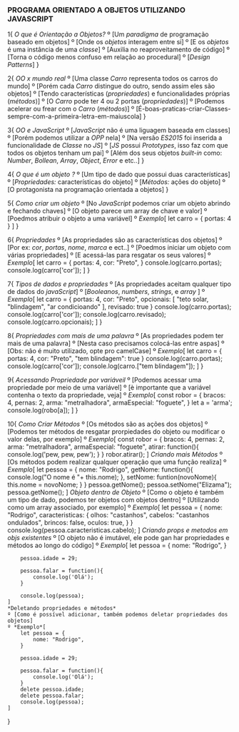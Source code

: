 ### PROGRAMA ORIENTADO A OBJETOS UTILIZANDO JAVASCRIPT

1{
    *O que é Orientação a Objetos?*
    º [Um *paradigma* de programação baseado em objetos]
    º [Onde os *objetos* interagem entre si]
    º [E os *objetos* é uma instância de uma *classe*]
    º [Auxilia no reaproveitamento de código]
    º [Torna o código menos confuso em relação ao procedural]
    º [*Design Patterns*]
}

2{
    *OO x mundo real*
    º [Uma classe *Carro* representa todos os carros do mundo]
    º [Porém cada *Carro* distingue do outro, sendo assim eles são objetos]
    º [Tendo características (*propriedades*) e funcionalidades próprias (*métodos*)]
    º [O *Carro* pode ter 4 ou 2 portas (*propriedades*)]
    º [Podemos acelerar ou frear com o *Carro* (*métodos*)]
    º [É-boas-praticas-criar-Classes-sempre-com-a-primeira-letra-em-maiuscola]
}

3{
    *OO e JavaScript*
    º [*JavaScript* não é uma liguagem baseada em classes]
    º [Porém podemos utilizar a  *OPP* nela]
    º [Na versão *ES2015* foi inserida a funcionalidade de *Classe* no *JS*]
    º [*JS* possui *Prototypes*, isso faz com que todos os objetos tenham um pai]
    º [Além dos seus objetos *built-in* como: _Number_, _Bollean_, _Array_, _Object_, _Error_ e etc..]
}

4{
    *O que é um objeto ?*
    º [Um tipo de dado que possui duas características]
    º [*Propriedades:* características do objeto]
    º [*Métodos:* ações do objeto]
    º [O protagonista na programação orientada a objetos]
}

5{
    *Como criar um objeto*
    º [No *JavaScript* podemos criar um objeto abrindo e fechando chaves]
    º [O objeto parece um array de chave e valor]
    º [Poedmos atribuir o objeto a uma variável]
    º *Exemplo*[
        let carro = {
            portas: 4
        }
    ]
}

6{
    *Propriedades*
    º [As propriedades são as características dos objetos]
    º [Por ex: _cor_, _portas_, _nome_, _marca_ e ect..]
    º [Poedmos iniciar um objeto com várias propriedades]
    º [E acessá-las para resgatar os seus valores]
    º *Exemplo*[
        let carro = {
            portas: 4,
            cor: "Preto",
        }
        console.log(carro.portas);
        console.log(carro['cor']);
    ]
}

7{
    *Tipos de dados e propriedades*
    º [As propriedades aceitam qualquer tipo de dados do *javaScript*]
    º [_Booleanos_, _numbers_, _strings_, e _array_ ]
    º *Exemplo*[
        let carro = {
            portas: 4,
            cor: "Preto",
            opcionais: [
                "teto solar, "blindagem", "ar condicioando"
            ],
            revisado: true
        }
        console.log(carro.portas);
        console.log(carro['cor']);
        console.log(carro.revisado);
        console.log(carro.opcionais);
    ]
}

8{
    *Propriedades com mais de uma palavra*
    º [As propriedades podem ter mais de uma palavra]
    º [Nesta caso precisamos colocá-las entre aspas]
    º [Obs: não é muito utilizado, opte pro camelCase]
    º *Exemplo*[
        let carro = {
            portas: 4,
            cor: "Preto",
            "tem blindagem": true
        }
        console.log(carro.portas);
        console.log(carro['cor']);
        console.log(carro.["tem blindagem"]);
    ]
}

9{
    *Acessando Propriedade por variáveil*
    º [Podemos acessar uma propriedade por meio de uma variável]
    º [è importante que a variável contenha o texto da propriedade, veja]
    º *Exemplo*[
        const robor = {
            bracos: 4,
            pernas: 2,
            arma: "metralhadora",
            armaEspecial: "foguete",
        }
        let a = 'arma';
        console.log(robo[a]);
    ]
}

10{
    *Como Criar Métodos*
    º [Os métodos são as ações dos objetos]
    º [Podemos ter métodos de resgatar prorpiedades do objeto ou modificar o valor delas, por exemplo]
    º *Exemplo*[
        const robor = {
            bracos: 4,
            pernas: 2,
            arma: "metralhadora",
            armaEspecial: "foguete",
            atirar: function(){
                console.log('pew, pew, pew');
            }
        }
        robor.atirar();
    ]
    *Criando mais Métodos*
    º [Os métodos podem realizar qualquer operação que uma função realiza]
    º *Exemplo*[
        let pessoa = {
            nome: "Rodrigo",
            getNome: function(){
                console.log("O nome é "+ this.nome);
            },
            setNome: funtion(novoNome){
                this.nome = novoNome;
            }
        }
        pessoa.getNome();
        pessoa.setNome("Elizama");
        pessoa.getNome();
    ]
    *Objeto dentro de Objeto*
    º [Como o objeto é também um tipo de dado, podemos ter objetos com objetos dentro]
    º [Utilizando como um array associado, por exemplo]
    º *Exemplo*[
        let pessoa = {
            nome: "Rodrigo",
            caracteristicas: {
                olhos: "castanhos",
                cabelos: "castanhos ondulados",
                brincos: false,
                oculos: true,
            }
        }
        console.log(pessoa.caracteristicas.cabelo);
    ]
    *Criando props e metodos em objs existentes*
    º [O objeto não é imutável, ele pode gan har propriedades e métodos ao longo do código]
    º *Exemplo*[
        let pessoa = {
            nome: "Rodrigo",
        }
        
        pessoa.idade = 29;

        pessoa.falar = function(){
            console.log('Olá');
        }

        console.log(pessoa);
    ]    
    *Deletando propriedades e métodos*
    º [Como é possível adicionar, também podemos deletar propriedades dos objetos]
    º *Exemplo*[
        let pessoa = {
            nome: "Rodrigo",
        }
        
        pessoa.idade = 29;

        pessoa.falar = function(){
            console.log('Olá');
        }
        delete pessoa.idade;
        delete pessoa.falar;
        console.log(pessoa);
    ]
}
